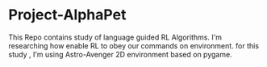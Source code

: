 # Project-AlphaPet
This Repo contains study of language guided RL Algorithms. I'm researching how enable RL to obey our commands on environment. for this study , I'm using Astro-Avenger 2D environment based on pygame.
